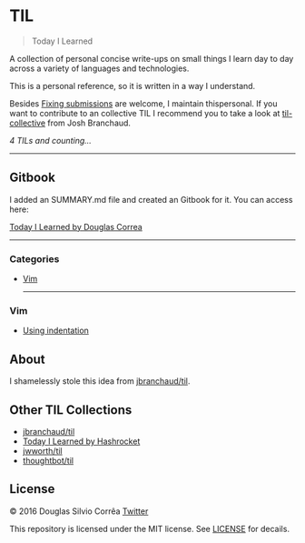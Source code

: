 # TIL

> Today I Learned

A collection of personal concise write-ups on small things I learn day to day across a
variety of languages and technologies.

This is a personal reference, so it is written in a way I understand.

Besides [Fixing submissions](CONTRIBUTING.md) are welcome, I maintain thispersonal. If you want to contribute to an collective TIL I recommend you to take a look at [til-collective](https://github.com/til-collective/til-collective) from Josh Branchaud.

_4 TILs and counting..._

---
## Gitbook
I added an SUMMARY.md file and created an Gitbook for it. You can access here:

[Today I Learned by Douglas Correa](http://til.douglascorrea.io)

---

### Categories

* [Vim](#vim)

    ---

### Vim

- [Using indentation](vim/using-indentation.md)

## About

I shamelessly stole this idea from
[jbranchaud/til](https://github.com/jbranchaud/til).

## Other TIL Collections

* [jbranchaud/til](https://github.com/jbranchaud/til)
* [Today I Learned by Hashrocket](https://til.hashrocket.com)
* [jwworth/til](https://github.com/jwworth/til)
* [thoughtbot/til](https://github.com/thoughtbot/til)

## License

&copy; 2016 Douglas Silvio Corrêa [Twitter](https://twitter.com/douglas_correa)

This repository is licensed under the MIT license. See [LICENSE](https://github.com/douglascorrea/til/blob/master/LICENSE) for
decails.
